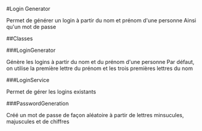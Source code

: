 #Login Generator

Permet de générer un login à partir du nom et prénom d'une personne
Ainsi qu'un mot de passe

##Classes

###LoginGenerator

Génère les logins à partir du nom et du prénom d'une personne
Par défaut, on utilise la première lettre du prénom et les trois premières lettres du nom

###LoginService

Permet de gérer les logins existants

###PasswordGeneration

Créé un mot de passe de façon aléatoire à partir de lettres minsucules, majuscules et de chiffres

